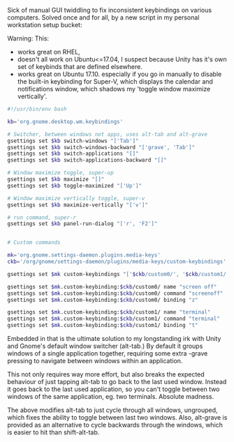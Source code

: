 <!--
.. title: Automate Gnome keybindings
.. slug: automate-gnome-keybindings
.. date: 2017-10-04 20:06:47-05:00
.. tags: Linux-dev,Bash
.. category: Linux-dev
.. link: 
.. description: 
.. type: text
-->


Sick of manual GUI twiddling to fix inconsistent keybindings on various
computers. Solved once and for all, by a new script in my personal
workstation setup bucket:

Warning: This:

-   works great on RHEL,
-   doesn't all work on Ubuntu&lt;=17.04, I suspect because Unity has
    it's own set of keybinds that are defined elsewhere.
-   works great on Ubuntu 17.10. especially if you go in manually to
    disable the built-in keybinding for Super-V, which displays the
    calendar and notifications window, which shadows my 'toggle window
    maximize vertically'.

``` bash
#!/usr/bin/env bash

kb='org.gnome.desktop.wm.keybindings'

# Switcher, between windows not apps, uses alt-tab and alt-grave
gsettings set $kb switch-windows "['Tab']"
gsettings set $kb switch-windows-backward "['grave', 'Tab']"
gsettings set $kb switch-applications "[]"
gsettings set $kb switch-applications-backward "[]"

# Window maximize toggle, super-up
gsettings set $kb maximize "[]"
gsettings set $kb toggle-maximized "['Up']"

# Window maximize vertically toggle, super-v
gsettings set $kb maximize-vertically "['v']"

# run command, super-r
gsettings set $kb panel-run-dialog "['r', 'F2']"


# Custom commands

mk='org.gnome.settings-daemon.plugins.media-keys'
ckb='/org/gnome/settings-daemon/plugins/media-keys/custom-keybindings'

gsettings set $mk custom-keybindings "['$ckb/custom0/', '$ckb/custom1/']"

gsettings set $mk.custom-keybinding:$ckb/custom0/ name "screen off"
gsettings set $mk.custom-keybinding:$ckb/custom0/ command "screenoff"
gsettings set $mk.custom-keybinding:$ckb/custom0/ binding "z"

gsettings set $mk.custom-keybinding:$ckb/custom1/ name "terminal"
gsettings set $mk.custom-keybinding:$ckb/custom1/ command "terminal"
gsettings set $mk.custom-keybinding:$ckb/custom1/ binding "t"
```

Embedded in that is the ultimate solution to my longstanding irk with
Unity and Gnome's default window switcher (alt-tab.) By default it
groups windows of a single application together, requiring some extra
-grave pressing to navigate between windows within an application.

This not only requires way more effort, but also breaks the expected
behaviour of just tapping alt-tab to go back to the last used window.
Instead it goes back to the last used application, so you can't toggle
between two windows of the same application, eg. two terminals. Absolute
madness.

The above modifies alt-tab to just cycle through all windows, ungrouped,
which fixes the ability to toggle between last two windows. Also,
alt-grave is provided as an alternative to cycle backwards through the
windows, which is easier to hit than shift-alt-tab.